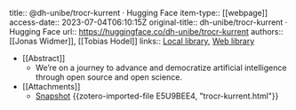 title:: @dh-unibe/trocr-kurrent · Hugging Face
item-type:: [[webpage]]
access-date:: 2023-07-04T06:10:15Z
original-title:: dh-unibe/trocr-kurrent · Hugging Face
url:: https://huggingface.co/dh-unibe/trocr-kurrent
authors:: [[Jonas Widmer]], [[Tobias Hodel]]
links:: [Local library](zotero://select/groups/2386895/items/DJ37N4RD), [Web library](https://www.zotero.org/groups/2386895/items/DJ37N4RD)

- [[Abstract]]
	- We’re on a journey to advance and democratize artificial intelligence through open source and open science.
- [[Attachments]]
	- [Snapshot](https://huggingface.co/dh-unibe/trocr-kurrent) {{zotero-imported-file E5U9BEE4, "trocr-kurrent.html"}}